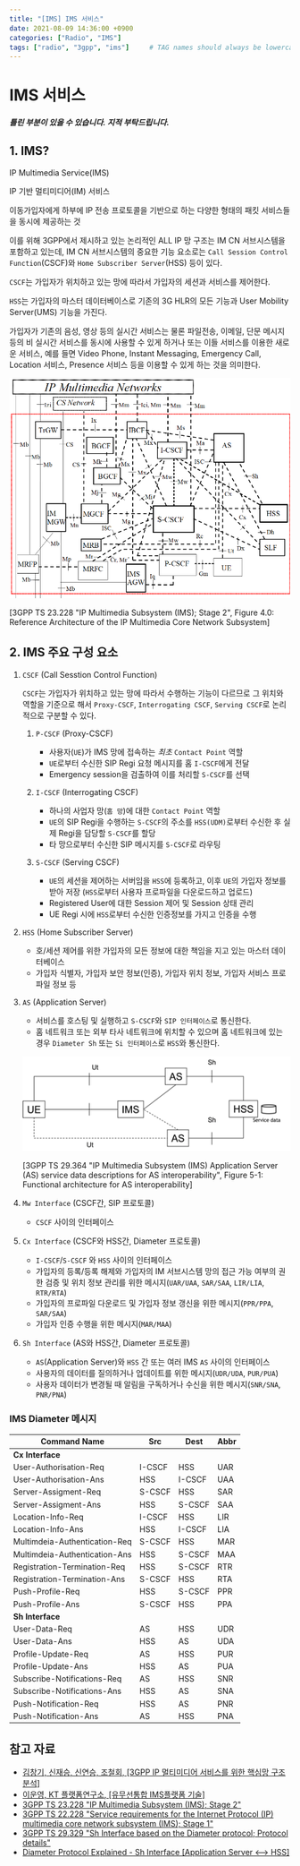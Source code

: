 ```yaml
---
title: "[IMS] IMS 서비스"
date: 2021-08-09 14:36:00 +0900
categories: ["Radio", "IMS"]
tags: ["radio", "3gpp", "ims"]     # TAG names should always be lowercase
---
```


# IMS 서비스

##### _틀린 부분이 있을 수 있습니다. 지적 부탁드립니다._

## 1. IMS?
IP Multimedia Service(IMS)

IP 기반 멀티미디어(IM) 서비스

이동가입자에게 하부에 IP 전송 프로토콜을 기반으로 하는 다양한 형태의 패킷 서비스들을 동시에 제공하는 것

이를 위해 3GPP에서 제시하고 있는 논리적인 ALL IP 망 구조는 IM CN 서브시스템을 포함하고 있는데, IM CN 서브시스템의 중요한 기능 요소로는 `Call Session Control Function`(CSCF)와 `Home Subscriber
Server`(HSS) 등이 있다. 

`CSCF`는 가입자가 위치하고 있는 망에 따라서 가입자의 세션과 서비스를 제어한다. 

`HSS`는 가입자의 마스터 데이터베이스로 기존의 3G HLR의 모든 기능과 User Mobility Server(UMS) 기능을 가진다. 

가입자가 기존의 음성, 영상 등의 실시간 서비스는 물론 파일전송, 이메일, 단문 메시지 등의 비 실시간 서비스를 동시에 사용할 수 있게 하거나 또는 이들 서비스를 이용한 새로운 서비스, 예를 들면 Video Phone, Instant Messaging, Emergency Call, Location 서비스, Presence 서비스 등을 이용할 수 있게 하는 것을 의미한다.

![Reference Architecture of the IP Multimedia Core Network Subsystem](https://raw.githubusercontent.com/lyw1217/TIL/main/Moblie/images/Reference%20Architecture%20of%20the%20IP%20Multimedia%20Core%20Network%20Subsystem.png)

[3GPP TS 23.228 "IP Multimedia Subsystem (IMS); Stage 2", Figure 4.0: Reference Architecture of the IP Multimedia Core Network Subsystem]


## 2. IMS 주요 구성 요소

1. `CSCF` (Call Sesstion Control Function)

    `CSCF`는 가입자가 위치하고 있는 망에 따라서 수행하는 기능이 다르므로 그 위치와 역할을 기준으로 해서 `Proxy-CSCF`, `Interrogating CSCF`, `Serving CSCF`로 논리적으로 구분할 수 있다.

   1. `P-CSCF` (Proxy-CSCF)
        
      - 사용자(`UE`)가 IMS 망에 접속하는 _최초_ `Contact Point` 역할
      - `UE`로부터 수신한 SIP Regi 요청 메시지를 홈 `I-CSCF`에게 전달
      - Emergency session을 검출하여 이를 처리할 `S-CSCF`를 선택
   
   2. `I-CSCF` (Interrogating CSCF)

      - 하나의 사업자 망(`홈 망`)에 대한 `Contact Point` 역할
      - `UE`의 SIP Regi을 수행하는 `S-CSCF`의 주소를 `HSS(UDM)`로부터 수신한 후 실제 Regi을 담당할 `S-CSCF`를 할당
      - 타 망으로부터 수신한 SIP 메시지를 `S-CSCF`로 라우팅

   3. `S-CSCF` (Serving CSCF)

      - `UE`의 세션을 제어하는 서버임을 `HSS`에 등록하고, 이후 `UE`의 가입자 정보를 받아 저장 (`HSS`로부터 사용자 프로파일을 다운로드하고 업로드)
      - Registered User에 대한 Session 제어 및 Session 상태 관리
      - UE Regi 시에 `HSS`로부터 수신한 인증정보를 가지고 인증을 수행

2. `HSS` (Home Subscriber Server)
   
   - 호/세션 제어를 위한 가입자의 모든 정보에 대한 책임을 지고 있는 마스터 데이터베이스
   - 가입자 식별자, 가입자 보안 정보(인증), 가입자 위치 정보, 가입자 서비스 프로파일 정보 등

3. `AS` (Application Server)

    - 서비스를 호스팅 및 실행하고 `S-CSCF`와 `SIP 인터페이스`로 통신한다.
    - 홈 네트워크 또는 외부 타사 네트워크에 위치할 수 있으며 홈 네트워크에 있는 경우 `Diameter Sh` 또는 `Si 인터페이스`로 `HSS`와 통신한다.

    ![Figure 5-1: Functional architecture for AS interoperability](https://raw.githubusercontent.com/lyw1217/TIL/main/Moblie/images/Functional%20architecture%20for%20AS%20interoperability.png)

    [3GPP TS 29.364 "IP Multimedia Subsystem (IMS) Application Server (AS) service data descriptions for AS interoperability", Figure 5-1: Functional architecture for AS interoperability]

4. `Mw Interface` (CSCF간, SIP 프로토콜)
    
    - `CSCF` 사이의 인터페이스   

5. `Cx Interface` (CSCF와 HSS간, Diameter 프로토콜)

    - `I-CSCF`/`S-CSCF` 와 `HSS` 사이의 인터페이스
    - 가입자의 등록/등록 해제와 가입자의 IM 서브시스템 망의 접근 가능 여부의 권한 검증 및 위치 정보 관리를 위한 메시지(`UAR/UAA`, `SAR/SAA`, `LIR/LIA`, `RTR/RTA`)
    - 가입자의 프로파일 다운로드 및 가입자 정보 갱신을 위한 메시지(`PPR/PPA`, `SAR/SAA`)
    - 가입자 인증 수행을 위한 메시지(`MAR/MAA`)

6. `Sh Interface` (AS와 HSS간, Diameter 프로토콜)

    - `AS`(Application Server)와 `HSS` 간 또는 여러 IMS `AS` 사이의 인터페이스
    - 사용자의 데이터를 질의하거나 업데이트를 위한 메시지(`UDR/UDA`, `PUR/PUA`)
    - 사용자 데이터가 변경될 때 알림을 구독하거나 수신을 위한 메시지(`SNR/SNA`, `PNR/PNA`)


### IMS Diameter 메시지

| Command Name                  | Src    | Dest   | Abbr |
| ----------------------------- | ------ | ------ | ---- |
| **Cx Interface**              |        |        |      |
| User-Authorisation-Req        | I-CSCF | HSS    | UAR  |
| User-Authorisation-Ans        | HSS    | I-CSCF | UAA  |
| Server-Assigment-Req          | S-CSCF | HSS    | SAR  |
| Server-Assigment-Ans          | HSS    | S-CSCF | SAA  |
| Location-Info-Req             | I-CSCF | HSS    | LIR  |
| Location-Info-Ans             | HSS    | I-CSCF | LIA  |
| Multimdeia-Authentication-Req | S-CSCF | HSS    | MAR  |
| Multimdeia-Authentication-Ans | HSS    | S-CSCF | MAA  |
| Registration-Termination-Req  | HSS    | S-CSCF | RTR  |
| Registration-Termination-Ans  | S-CSCF | HSS    | RTA  |
| Push-Profile-Req              | HSS    | S-CSCF | PPR  |
| Push-Profile-Ans              | S-CSCF | HSS    | PPA  |
| **Sh Interface**              |        |        |      |
| User-Data-Req                 | AS     | HSS    | UDR  |
| User-Data-Ans                 | HSS    | AS     | UDA  |
| Profile-Update-Req            | AS     | HSS    | PUR  |
| Profile-Update-Ans            | HSS    | AS     | PUA  |
| Subscribe-Notifications-Req   | AS     | HSS    | SNR  |
| Subscribe-Notifications-Ans   | HSS    | AS     | SNA  |
| Push-Notification-Req         | HSS    | AS     | PNR  |
| Push-Notification-Ans         | AS     | HSS    | PNA  |




## 참고 자료
- [김창기, 신재승, 신연승, 조철회, [3GPP IP 멀티미디어 서비스를 위한 핵심망 구조 분석]](https://ettrends.etri.re.kr/ettrends/75/0905000333/)
- [이운영, KT 플랫폼연구소, [유무선통합 IMS플랫폼 기술]](https://www.google.com/url?sa=t&rct=j&q=&esrc=s&source=web&cd=&ved=2ahUKEwiBtLCv2pjyAhUsxosBHd-aC0UQFnoECAMQAw&url=http%3A%2F%2Fwebs.co.kr%2F%3Fmodule%3Dfile%26act%3DprocFileDownload%26file_srl%3D39321%26sid%3D68db23e4e057c1c24999e922c5698a1b&usg=AOvVaw1npIFv_RJvWc5OtVJxnfHv)
- [3GPP TS 23.228 "IP Multimedia Subsystem (IMS); Stage 2"](https://portal.3gpp.org/desktopmodules/Specifications/SpecificationDetails.aspx?specificationId=821)
- [3GPP TS 22.228 "Service requirements for the Internet Protocol (IP) multimedia core network subsystem (IMS); Stage 1"](https://portal.3gpp.org/desktopmodules/Specifications/SpecificationDetails.aspx?specificationId=629)
- [3GPP TS 29.329 "Sh Interface based on the Diameter protocol; Protocol details"](https://portal.3gpp.org/desktopmodules/Specifications/SpecificationDetails.aspx?specificationId=1707)
- [Diameter Protocol Explained - Sh Interface [Application Server <--> HSS]](https://diameter-protocol.blogspot.com/2013/09/sh-interface.html)